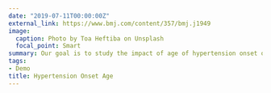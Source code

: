 ```yaml
---
date: "2019-07-11T00:00:00Z"
external_link: https://www.bmj.com/content/357/bmj.j1949
image:
  caption: Photo by Toa Heftiba on Unsplash
  focal_point: Smart
summary: Our goal is to study the impact of age of hypertension onset on cardiovascular disease risk.
tags:
- Demo
title: Hypertension Onset Age
---
```

